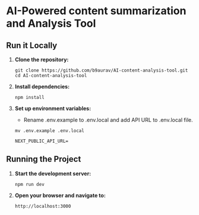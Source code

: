# AI-Powered content summarization and Analysis Tool

## Run it Locally

1. **Clone the repository:**
    ```
    git clone https://github.com/b9aurav/AI-content-analysis-tool.git
    cd AI-content-analysis-tool
    ```

2. **Install dependencies:**
    ```
    npm install
    ```

3. **Set up environment variables:**
    - Rename .env.example to .env.local and add API URL to .env.local file.
    ```
    mv .env.example .env.local
    ```
    ```
    NEXT_PUBLIC_API_URL=
    ```

## Running the Project

1. **Start the development server:**
    ```
    npm run dev
    ```

2. **Open your browser and navigate to:**
    ```
    http://localhost:3000
    ```
